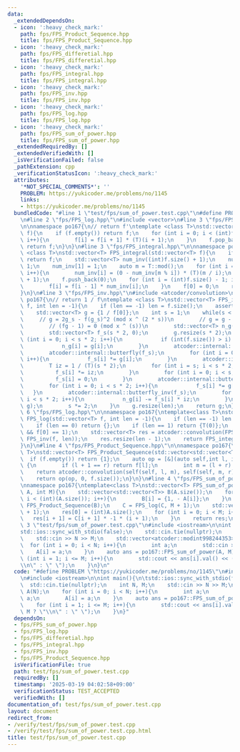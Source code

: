 ```yaml
---
data:
  _extendedDependsOn:
  - icon: ':heavy_check_mark:'
    path: fps/FPS_Product_Sequence.hpp
    title: fps/FPS_Product_Sequence.hpp
  - icon: ':heavy_check_mark:'
    path: fps/FPS_differetial.hpp
    title: fps/FPS_differetial.hpp
  - icon: ':heavy_check_mark:'
    path: fps/FPS_integral.hpp
    title: fps/FPS_integral.hpp
  - icon: ':heavy_check_mark:'
    path: fps/FPS_inv.hpp
    title: fps/FPS_inv.hpp
  - icon: ':heavy_check_mark:'
    path: fps/FPS_log.hpp
    title: fps/FPS_log.hpp
  - icon: ':heavy_check_mark:'
    path: fps/FPS_sum_of_power.hpp
    title: fps/FPS_sum_of_power.hpp
  _extendedRequiredBy: []
  _extendedVerifiedWith: []
  _isVerificationFailed: false
  _pathExtension: cpp
  _verificationStatusIcon: ':heavy_check_mark:'
  attributes:
    '*NOT_SPECIAL_COMMENTS*': ''
    PROBLEM: https://yukicoder.me/problems/no/1145
    links:
    - https://yukicoder.me/problems/no/1145
  bundledCode: "#line 1 \"test/fps/sum_of_power.test.cpp\"\n#define PROBLEM \"https://yukicoder.me/problems/no/1145\"\
    \n#line 2 \"fps/FPS_log.hpp\"\n#include <vector>\n#line 3 \"fps/FPS_differetial.hpp\"\
    \n\nnamespace po167{\n// return f'\ntemplate <class T>\nstd::vector<T> FPS_differential(std::vector<T>\
    \ f){\n    if (f.empty()) return f;\n    for (int i = 0; i < (int)f.size() - 1;\
    \ i++){\n        f[i] = f[i + 1] * (T)(i + 1);\n    }\n    f.pop_back();\n   \
    \ return f;\n}\n}\n#line 3 \"fps/FPS_integral.hpp\"\n\nnamespace po167{\ntemplate\
    \ <class T>\nstd::vector<T> FPS_integral(std::vector<T> f){\n    if (f.empty())\
    \ return f;\n    std::vector<T> num_inv((int)f.size() + 1);\n    num_inv[0] =\
    \ 1;\n    num_inv[1] = 1;\n    auto m = T::mod();\n    for (int i = 2; i <= (int)f.size();\
    \ i++){\n        num_inv[i] = (0 - num_inv[m % i]) * (T)(m / i);\n    }\n    f.reserve((int)f.size()\
    \ + 1);\n    f.push_back(0);\n    for (int i = (int)f.size() - 1; i > 0; i--){\n\
    \        f[i] = f[i - 1] * num_inv[i];\n    }\n    f[0] = 0;\n    return f;\n\
    }\n}\n#line 3 \"fps/FPS_inv.hpp\"\n#include <atcoder/convolution>\n\nnamespace\
    \ po167{\n// return 1 / f\ntemplate <class T>\nstd::vector<T> FPS_inv(std::vector<T>\
    \ f, int len = -1){\n    if (len == -1) len = f.size();\n    assert(f[0] != 0);\n\
    \    std::vector<T> g = {1 / f[0]};\n    int s = 1;\n    while(s < len){\n   \
    \     // g = 2g_s - f(g_s)^2 (mod x ^ (2 * s))\n        // g = g - (fg - 1)g\n\
    \        // (fg - 1) = 0 (mod x ^ (s))\n        std::vector<T> n_g(s * 2, 0);\n\
    \        std::vector<T> f_s(s * 2, 0);\n        g.resize(s * 2);\n        for\
    \ (int i = 0; i < s * 2; i++){\n            if (int(f.size()) > i) f_s[i] = f[i];\n\
    \            n_g[i] = g[i];\n        }\n        atcoder::internal::butterfly(g);\n\
    \        atcoder::internal::butterfly(f_s);\n        for (int i = 0; i < s * 2;\
    \ i++){\n            f_s[i] *= g[i];\n        }\n        atcoder::internal::butterfly_inv(f_s);\n\
    \        T iz = 1 / (T)(s * 2);\n        for (int i = s; i < s * 2; i++){\n  \
    \          f_s[i] *= iz;\n        }\n        for (int i = 0; i < s; i++){\n  \
    \          f_s[i] = 0;\n        }\n        atcoder::internal::butterfly(f_s);\n\
    \        for (int i = 0; i < s * 2; i++){\n            f_s[i] *= g[i];\n     \
    \   }\n        atcoder::internal::butterfly_inv(f_s);\n        for (int i = s;\
    \ i < s * 2; i++){\n            n_g[i] -= f_s[i] * iz;\n        }\n        std::swap(n_g,\
    \ g);\n        s *= 2;\n    }\n    g.resize(len);\n    return g;\n}\n}\n#line\
    \ 6 \"fps/FPS_log.hpp\"\n\nnamespace po167{\ntemplate<class T>\nstd::vector<T>\
    \ FPS_log(std::vector<T> f, int len = -1){\n    if (len == -1) len = f.size();\n\
    \    if (len == 0) return {};\n    if (len == 1) return {T(0)};\n    assert(!f.empty()\
    \ && f[0] == 1);\n    std::vector<T> res = atcoder::convolution(FPS_differential(f),\
    \ FPS_inv(f, len));\n    res.resize(len - 1);\n    return FPS_integral(res);\n\
    }\n}\n#line 4 \"fps/FPS_Product_Sequence.hpp\"\n\nnamespace po167{\ntemplate<class\
    \ T>\nstd::vector<T> FPS_Product_Sequence(std::vector<std::vector<T>> f){\n  \
    \  if (f.empty()) return {1};\n    auto op = [&](auto self,int l, int r) -> std::vector<T>\
    \ {\n        if (l + 1 == r) return f[l];\n        int m = (l + r) / 2;\n    \
    \    return atcoder::convolution(self(self, l, m), self(self, m, r));\n    };\n\
    \    return op(op, 0, f.size());\n}\n}\n#line 4 \"fps/FPS_sum_of_power.hpp\"\n\
    \nnamespace po167{\ntemplate<class T>\nstd::vector<T> FPS_sum_of_power(std::vector<T>\
    \ A, int M){\n    std::vector<std::vector<T>> B(A.size());\n    for (int i = 0;\
    \ i < (int)(A.size()); i++){\n        B[i] = {1, - A[i]};\n    }\n    auto C =\
    \ FPS_Product_Sequence(B);\n    C = FPS_log(C, M + 1);\n    std::vector<T> res(M\
    \ + 1);\n    res[0] = (int)A.size();\n    for (int i = 0; i < M; i++){\n     \
    \   res[i + 1] = C[i + 1] * -1 * (i + 1);\n    }\n    return res;\n}\n}\n#line\
    \ 3 \"test/fps/sum_of_power.test.cpp\"\n#include <iostream>\n\nint main(){\n\t\
    std::ios::sync_with_stdio(false);\n    std::cin.tie(nullptr);\n    int N, M;\n\
    \    std::cin >> N >> M;\n    std::vector<atcoder::modint998244353> A(N);\n  \
    \  for (int i = 0; i < N; i++){\n        int a;\n        std::cin >> a;\n    \
    \    A[i] = a;\n    }\n    auto ans = po167::FPS_sum_of_power(A, M);\n    for\
    \ (int i = 1; i <= M; i++){\n        std::cout << ans[i].val() << (i == M ? \"\
    \\n\" : \" \");\n    }\n}\n"
  code: "#define PROBLEM \"https://yukicoder.me/problems/no/1145\"\n#include \"../../fps/FPS_sum_of_power.hpp\"\
    \n#include <iostream>\n\nint main(){\n\tstd::ios::sync_with_stdio(false);\n  \
    \  std::cin.tie(nullptr);\n    int N, M;\n    std::cin >> N >> M;\n    std::vector<atcoder::modint998244353>\
    \ A(N);\n    for (int i = 0; i < N; i++){\n        int a;\n        std::cin >>\
    \ a;\n        A[i] = a;\n    }\n    auto ans = po167::FPS_sum_of_power(A, M);\n\
    \    for (int i = 1; i <= M; i++){\n        std::cout << ans[i].val() << (i ==\
    \ M ? \"\\n\" : \" \");\n    }\n}"
  dependsOn:
  - fps/FPS_sum_of_power.hpp
  - fps/FPS_log.hpp
  - fps/FPS_differetial.hpp
  - fps/FPS_integral.hpp
  - fps/FPS_inv.hpp
  - fps/FPS_Product_Sequence.hpp
  isVerificationFile: true
  path: test/fps/sum_of_power.test.cpp
  requiredBy: []
  timestamp: '2025-03-19 04:02:58+09:00'
  verificationStatus: TEST_ACCEPTED
  verifiedWith: []
documentation_of: test/fps/sum_of_power.test.cpp
layout: document
redirect_from:
- /verify/test/fps/sum_of_power.test.cpp
- /verify/test/fps/sum_of_power.test.cpp.html
title: test/fps/sum_of_power.test.cpp
---
```

